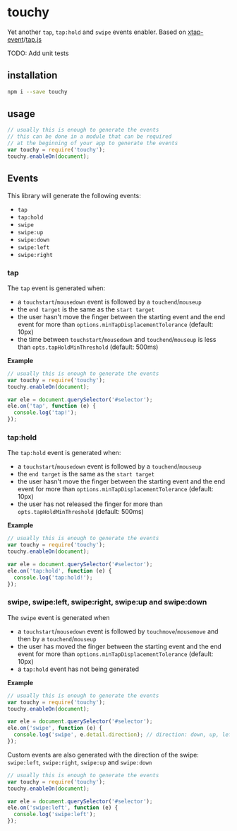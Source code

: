 # touchy

Yet another `tap`, `tap:hold` and `swipe` events enabler. Based on
[xtap-event](https://github.com/royriojas/xtap-event)/[tap.js](https://github.com/alexgibson/tap.js/)

TODO: Add unit tests

## installation

```bash
npm i --save touchy
```

## usage

```javascript
// usually this is enough to generate the events
// this can be done in a module that can be required
// at the beginning of your app to generate the events
var touchy = require('touchy');
touchy.enableOn(document);
```

## Events

This library will generate the following events:

- `tap`
- `tap:hold`
- `swipe`
- `swipe:up`
- `swipe:down`
- `swipe:left`
- `swipe:right`

### tap

The `tap` event is generated when:

- a `touchstart`/`mousedown` event is followed by a `touchend`/`mouseup`
- the `end target` is the same as the `start target`
- the user hasn't move the finger between the starting event and the end
  event for more than `options.minTapDisplacementTolerance` (default: 10px)
- the time between `touchstart`/`mousedown` and `touchend`/`mouseup` is
  less than `opts.tapHoldMinThreshold` (default: 500ms)

**Example**

```javascript
// usually this is enough to generate the events
var touchy = require('touchy');
touchy.enableOn(document);

var ele = document.querySelector('#selector');
ele.on('tap', function (e) {
  console.log('tap!');
});
```

### tap:hold

The `tap:hold` event is generated when:

- a `touchstart`/`mousedown` event is followed by a `touchend`/`mouseup`
- the `end target` is the same as the `start target`
- the user hasn't move the finger between the starting event and the end
  event for more than `options.minTapDisplacementTolerance` (default: 10px)
- the user has not released the finger for more than `opts.tapHoldMinThreshold` (default: 500ms)

**Example**

```javascript
// usually this is enough to generate the events
var touchy = require('touchy');
touchy.enableOn(document);

var ele = document.querySelector('#selector');
ele.on('tap:hold', function (e) {
  console.log('tap:hold!');
});
```

### swipe, swipe:left, swipe:right, swipe:up and swipe:down

The `swipe` event is generated when

- a `touchstart`/`mousedown` event is followed by `touchmove`/`mousemove` and then by a `touchend`/`mouseup`
- the user has moved the finger between the starting event and the end
  event for more than `options.minTapDisplacementTolerance` (default: 10px)
- a `tap:hold` event has not being generated

**Example**

```javascript
// usually this is enough to generate the events
var touchy = require('touchy');
touchy.enableOn(document);

var ele = document.querySelector('#selector');
ele.on('swipe', function (e) {
  console.log('swipe', e.detail.direction); // direction: down, up, left, right
});
```

Custom events are also generated with the direction of the swipe: `swipe:left`, `swipe:right`, `swipe:up` and `swipe:down`

```javascript
// usually this is enough to generate the events
var touchy = require('touchy');
touchy.enableOn(document);

var ele = document.querySelector('#selector');
ele.on('swipe:left', function (e) {
  console.log('swipe:left');
});
```

